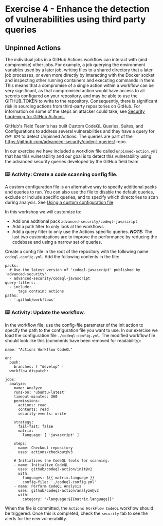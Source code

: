 # Exercise 4 - Enhance the detection of vulnerabilities using third party queries

## Unpinned Actions
The individual jobs in a GitHub Actions workflow can interact with (and compromise) other jobs. For example, a job querying the environment variables used by a later job, writing files to a shared directory that a later job processes, or even more directly by interacting with the Docker socket and inspecting other running containers and executing commands in them. This means that a compromise of a single action within a workflow can be very significant, as that compromised action would have access to all secrets configured on your repository, and may be able to use the GITHUB_TOKEN to write to the repository. Consequently, there is significant risk in sourcing actions from third-party repositories on GitHub. For information on some of the steps an attacker could take, see [Security hardening for GitHub Actions.](https://docs.github.com/en/enterprise-cloud@latest/actions/security-guides/security-hardening-for-github-actions#using-third-party-actions)

GitHub's Field Team's has built Custom CodeQL Queries, Suites, and Configurations to address several vulnerabilities and they have a query for `CWE-829` to detect Unpinned Actions. The queries are part of the https://github.com/advanced-security/codeql-queries/ repo. 

In our exercise we have included a workflow file called `unpinned-action.yml` that has this vulnerability and our goal is to detect this vulnerability using the advanced security queries developed by the GitHub field team.

### :keyboard: Activity: Create a code scanning config file.
A custom configuration file is an alternative way to specify additional packs and queries to run. You can also use the file to disable the default queries, exclude or include specific queries, and to specify which directories to scan during analysis. See [Using a custom configuration file](https://docs.github.com/en/code-security/code-scanning/creating-an-advanced-setup-for-code-scanning/customizing-your-advanced-setup-for-code-scanning#using-a-custom-configuration-file)

In this workshop we will customize to:
- Add one addtional pack `advanced-security/codeql-javascript`
- Add a path filter to only look at the workflows
- Add a query filter to only use the Actions specific queries.
_**NOTE:**_  The last two customizations are to improve the performance by reducing the codebase and using a narrow set of queries.

  
Create a config file in the root of the repository with the following name `codeql-config.yml`. Add the following contents in the file:
```
packs:
  # Use the latest version of 'codeql-javascript' published by 'advanced-security'
  - advanced-security/codeql-javascript
query-filters:
  - include:
      tags contain: actions
paths:
  - '.github/workflows'
```

### :keyboard: Activity: Update the workflow.
In the workflow file, use the config-file parameter of the init action to specify the path to the configuration file you want to use. In our exercise we load the configuration file `./codeql-config.yml`. The modified workflow file should look like this (comments have been removed for readability):

```
name: "Actions Workflow CodeQL"

on:
  push:
    branches: [ "develop" ]
  workflow_dispatch:

jobs:
  analyze:
    name: Analyze
    runs-on: 'ubuntu-latest'
    timeout-minutes: 360
    permissions:
      actions: read
      contents: read
      security-events: write

    strategy:
      fail-fast: false
      matrix:
        language: [ 'javascript' ]

    steps:
    - name: Checkout repository
      uses: actions/checkout@v3

    # Initializes the CodeQL tools for scanning.
    - name: Initialize CodeQL
      uses: github/codeql-action/init@v2
      with:
        languages: ${{ matrix.language }}
        config-file: './codeql-config.yml'
    - name: Perform CodeQL Analysis
      uses: github/codeql-action/analyze@v2
      with:
        category: "/language:${{matrix.language}}"
```

When the file is committed, the `Actions WorkFlow CodeQL` workflow should be triggered. Once this is completed, check the `security` tab to see the alerts for the new vulnerability.

